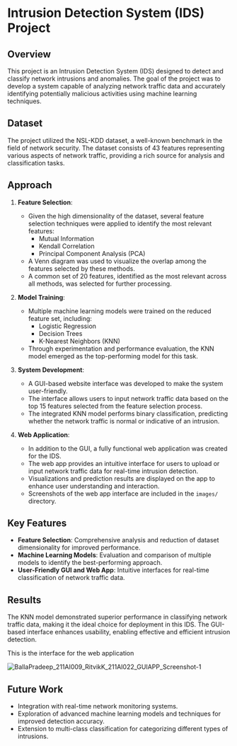 # Intrusion Detection System (IDS) Project

## Overview

This project is an Intrusion Detection System (IDS) designed to detect and classify network intrusions and anomalies. The goal of the project was to develop a system capable of analyzing network traffic data and accurately identifying potentially malicious activities using machine learning techniques.

## Dataset

The project utilized the NSL-KDD dataset, a well-known benchmark in the field of network security. The dataset consists of 43 features representing various aspects of network traffic, providing a rich source for analysis and classification tasks.

## Approach

1. **Feature Selection**:

   - Given the high dimensionality of the dataset, several feature selection techniques were applied to identify the most relevant features:
     - Mutual Information
     - Kendall Correlation
     - Principal Component Analysis (PCA)
   - A Venn diagram was used to visualize the overlap among the features selected by these methods.
   - A common set of 20 features, identified as the most relevant across all methods, was selected for further processing.

2. **Model Training**:

   - Multiple machine learning models were trained on the reduced feature set, including:
     - Logistic Regression
     - Decision Trees
     - K-Nearest Neighbors (KNN)
   - Through experimentation and performance evaluation, the KNN model emerged as the top-performing model for this task.

3. **System Development**:

   - A GUI-based website interface was developed to make the system user-friendly.
   - The interface allows users to input network traffic data based on the top 15 features selected from the feature selection process.
   - The integrated KNN model performs binary classification, predicting whether the network traffic is normal or indicative of an intrusion.

4. **Web Application**:

   - In addition to the GUI, a fully functional web application was created for the IDS.
   - The web app provides an intuitive interface for users to upload or input network traffic data for real-time intrusion detection.
   - Visualizations and prediction results are displayed on the app to enhance user understanding and interaction.
   - Screenshots of the web app interface are included in the `images/` directory.

## Key Features

- **Feature Selection**: Comprehensive analysis and reduction of dataset dimensionality for improved performance.
- **Machine Learning Models**: Evaluation and comparison of multiple models to identify the best-performing approach.
- **User-Friendly GUI and Web App**: Intuitive interfaces for real-time classification of network traffic data.

## Results

The KNN model demonstrated superior performance in classifying network traffic data, making it the ideal choice for deployment in this IDS. The GUI-based interface enhances usability, enabling effective and efficient intrusion detection.

This is the interface for the web application

![BallaPradeep_211AI009_RitvikK_211AI022_GUIAPP_Screenshot-1](https://github.com/user-attachments/assets/39a834e0-6f0b-4f00-84ee-06b2d813ee57)


## Future Work

- Integration with real-time network monitoring systems.
- Exploration of advanced machine learning models and techniques for improved detection accuracy.
- Extension to multi-class classification for categorizing different types of intrusions.


